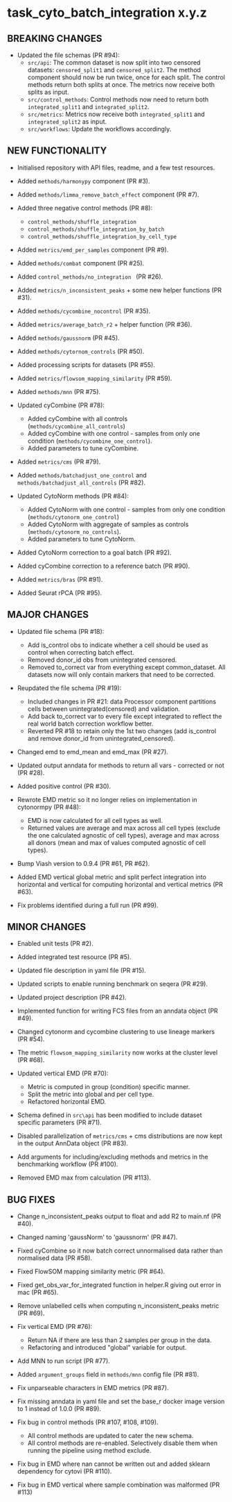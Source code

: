 # task_cyto_batch_integration x.y.z

## BREAKING CHANGES

* Updated the file schemas (PR #94):
  - `src/api`: The common dataset is now split into two censored datasets: `censored_split1` and `censored_split2`. The method component should now be run twice, once for each split. The control methods return both splits at once. The metrics now receive both splits as input.
  - `src/control_methods`: Control methods now need to return both `integrated_split1` and `integrated_split2`.
  - `src/metrics`: Metrics now receive both `integrated_split1` and `integrated_split2` as input.
  - `src/workflows`: Update the workflows accordingly.

## NEW FUNCTIONALITY

* Initialised repository with API files, readme, and a few test resources.

* Added `methods/harmonypy` component (PR #3).

* Added `methods/limma_remove_batch_effect` component (PR #7).

* Added three negative control methods (PR #8):
  - `control_methods/shuffle_integration`
  - `control_methods/shuffle_integration_by_batch`
  - `control_methods/shuffle_integration_by_cell_type`

* Added `metrics/emd_per_samples` component (PR #9).

* Added `methods/combat` component (PR #25).

* Added `control_methods/no_integration ` (PR #26).

* Added `metrics/n_inconsistent_peaks` + some new helper functions (PR #31).

* Added `methods/cycombine_nocontrol` (PR #35).

* Added `metrics/average_batch_r2` + helper function (PR #36).

* Added `methods/gaussnorm` (PR #45).

* Added `methods/cytornom_controls` (PR #50).

* Added processing scripts for datasets (PR #55).

* Added `metrics/flowsom_mapping_similarity` (PR #59).

* Added `methods/mnn` (PR #75).

* Updated cyCombine (PR #78):
  * Added cyCombine with all controls (`methods/cycombine_all_controls`) 
  * Added cyCombine with one control - samples from only one condition (`methods/cycombine_one_control`).
  * Added parameters to tune cyCombine.

* Added `metrics/cms` (PR #79).

* Added `methods/batchadjust_one_control` and `methods/batchadjust_all_controls` (PR #82).

* Updated CytoNorm methods (PR #84):
  * Added CytoNorm with one control - samples from only one condition (`methods/cytonorm_one_control`)
  * Added CytoNorm with aggregate of samples as controls (`methods/cytonorm_no_controls`).
  * Added parameters to tune CytoNorm.


* Added CytoNorm correction to a goal batch (PR #92).
* Added cyCombine correction to a reference batch (PR #90).
* Added `metrics/bras` (PR #91).

* Added Seurat rPCA (PR #95).


## MAJOR CHANGES

* Updated file schema (PR #18): 
  * Add is_control obs to indicate whether a cell should be used as control when correcting batch effect.
  * Removed donor_id obs from unintegrated censored.
  * Removed to_correct var from everything except common_dataset. 
  All datasets now will only contain markers that need to be corrected.

* Reupdated the file schema (PR #19):
  * Included changes in PR #21: data Processor component partitions cells between unintegrated(censored) 
  and validation.
  * Add back to_correct var to every file except integrated to reflect the real world 
  batch correction workflow better.
  * Reverted PR #18 to retain only the 1st two changes (add is_control and remove 
  donor_id from unintegrated_censored).

* Changed emd to emd_mean and emd_max (PR #27).

* Updated output anndata for methods to return all vars - corrected or not (PR #28).

* Added positive control (PR #30).

* Rewrote EMD metric so it no longer relies on implementation in cytonormpy (PR #48):
  * EMD is now calculated for all cell types as well.
  * Returned values are average and max across all cell types (exclude the one calculated agnostic of cell types),
  average and max across all donors (mean and max of values computed agnostic of cell types).

* Bump Viash version to 0.9.4 (PR #61, PR #62).

* Added EMD vertical global metric and split perfect integration into horizontal and vertical 
  for computing horizontal and vertical metrics (PR #63).

* Fix problems identified during a full run (PR #99).

## MINOR CHANGES

* Enabled unit tests (PR #2).

* Added integrated test resource (PR #5).

* Updated file description in yaml file (PR #15).

* Updated scripts to enable running benchmark on seqera (PR #29).

* Updated project description (PR #42).

* Implemented function for writing FCS files from an anndata object (PR #49).

* Changed cytonorm and cycombine clustering to use lineage markers (PR #54).

* The metric `flowsom_mapping_similarity` now works at the cluster level (PR #68).

* Updated vertical EMD (PR #70):
  * Metric is computed in group (condition) specific manner. 
  * Split the metric into global and per cell type.
  * Refactored horizontal EMD.

* Schema defined in `src\api` has been modified to include dataset specific parameters (PR #71).

* Disabled parallelization of `metrics/cms` + cms distributions are now kept in the output AnnData object (PR #83).

* Add arguments for including/excluding methods and metrics in the benchmarking workflow (PR #100).

* Removed EMD max from calculation (PR #113).


## BUG FIXES

* Change n_inconsistent_peaks output to float and add R2 to main.nf (PR #40).

* Changed naming 'gaussNorm' to 'gaussnorm' (PR #47).

* Fixed cyCombine so it now batch correct unnormalised data rather than normalised data (PR #58). 

* Fixed FlowSOM mapping similarity metric (PR #64).

* Fixed get_obs_var_for_integrated function in helper.R giving out error in mac (PR #65).

* Remove unlabelled cells when computing n_inconsistent_peaks metric (PR #69).

* Fix vertical EMD (PR #76):
  * Return NA if there are less than 2 samples per group in the data.
  * Refactoring and introduced "global" variable for output.

* Add MNN to run script (PR #77).

* Added `argument_groups` field in `methods/mnn` config file (PR #81).

* Fix unparseable characters in EMD metrics (PR #87).

* Fix missing anndata in yaml file and set the base_r docker image version to 1 instead of 1.0.0 (PR #89).

* Fix bug in control methods (PR #107, #108, #109).
  * All control methods are updated to cater the new schema.
  * All control methods are re-enabled. Selectively disable them when running the pipeline using method exclude.

* Fix bug in EMD where nan cannot be written out and added sklearn dependency for cytovi (PR #110). 

* Fix bug in EMD vertical where sample combination was malformed (PR #113)


